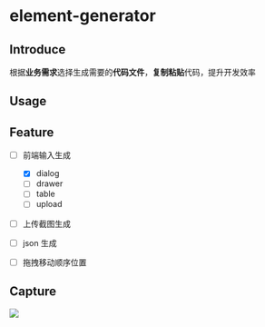 # element-generator

## Introduce

根据**业务需求**选择生成需要的**代码文件**，**复制粘贴**代码，提升开发效率


## Usage

## Feature

- [ ] 前端输入生成
    - [x] dialog
    - [ ] drawer
    - [ ] table
    - [ ] upload
- [ ] 上传截图生成
- [ ] json 生成
- [ ] 拖拽移动顺序位置


## Capture

![](https://blog-img-1252233196.cos.ap-guangzhou.myqcloud.com/微信截图_20230315180106.png)
